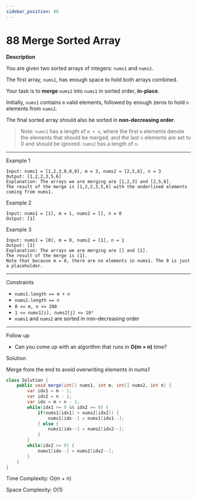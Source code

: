 ```yaml
---
sidebar_position: 88
---
```


# 88 Merge Sorted Array

**Description**

You are given two sorted arrays of integers: `nums1` and `nums2`.  

The first array, `nums1`, has enough space to hold both arrays combined.  

Your task is to **merge** `nums2` into `nums1` in sorted order, **in-place**.

Initially, `nums1` contains `m` valid elements, followed by enough zeros to hold `n` elements from `nums2`.



The final sorted array should also be sorted in **non-decreasing order**.

> Note: `nums1` has a length of `m + n`, where the first `m` elements denote the elements that should be merged, and the last `n` elements are set to 0 and should be ignored. `nums2` has a length of `n`.

---

Example 1

```
Input: nums1 = [1,2,3,0,0,0], m = 3, nums2 = [2,5,6], n = 3
Output: [1,2,2,3,5,6]
Explanation: The arrays we are merging are [1,2,3] and [2,5,6].
The result of the merge is [1,2,2,3,5,6] with the underlined elements coming from nums1.
```

Example 2

```
Input: nums1 = [1], m = 1, nums2 = [], n = 0
Output: [1]
```

Example 3

```
Input: nums1 = [0], m = 0, nums2 = [1], n = 1
Output: [1]
Explanation: The arrays we are merging are [] and [1].
The result of the merge is [1].
Note that because m = 0, there are no elements in nums1. The 0 is just a placeholder.
```

---

Constraints

- `nums1.length == m + n`
- `nums2.length == n`
- `0 <= m, n <= 200`
- `1 <= nums1[i], nums2[j] <= 10⁹`
- `nums1` and `nums2` are sorted in non-decreasing order

---

Follow up

- Can you come up with an algorithm that runs in **O(m + n)** time?

Solution

Merge from the end to avoid overwriting elements in nums1


```java
class Solution {
    public void merge(int[] nums1, int m, int[] nums2, int n) {
        var idx1 = m - 1;
        var idx2 = n - 1;
        var idx = m + n - 1;
        while(idx1 >= 0 && idx2 >= 0) {
            if(nums1[idx1] > nums2[idx2]) {
                nums1[idx--] = nums1[idx1--];
            } else {
                nums1[idx--] = nums2[idx2--];
            }
        }
        while(idx2 >= 0) {
            nums1[idx--] = nums2[idx2--];
        }
    }
}
```

Time Complexity: O(m + n)  

Space Complexity: O(1)


